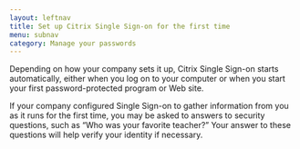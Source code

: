 ```yaml
---
layout: leftnav
title: Set up Citrix Single Sign-on for the first time
menu: subnav
category: Manage your passwords
---
```


Depending on how your company sets it up, Citrix Single Sign-on starts automatically, either when you log on to your computer or when you start your first password-protected program or Web site.

If your company configured Single Sign-on to gather information from you as it runs for the first time, you may be asked to answers to security questions, such as “Who was your favorite teacher?” Your answer to these questions will help verify your identity if necessary.